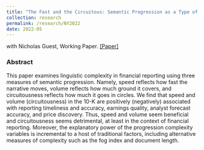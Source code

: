 ```yaml
---
title: "The Fast and the Circuitous: Semantic Progression as a Type of Disclosure Complexity"
collection: research
permalink: /research/NY2022
date: 2022-05
---
```


with Nicholas Guest, Working Paper. [[Paper]](https://papers.ssrn.com/sol3/papers.cfm?abstract_id=4098951)

### Abstract
This paper examines linguistic complexity in financial reporting using three measures of semantic progression. Namely, speed reflects how fast the narrative moves, volume reflects how much ground it covers, and circuitousness reflects how much it goes in circles. We find that speed and volume (circuitousness) in the 10-K are positively (negatively) associated with reporting timeliness and accuracy, earnings quality, analyst forecast accuracy, and price discovery. Thus, speed and volume seem beneficial and circuitousness seems detrimental, at least in the context of financial reporting. Moreover, the explanatory power of the progression complexity variables is incremental to a host of traditional factors, including alternative measures of complexity such as the fog index and document length.


